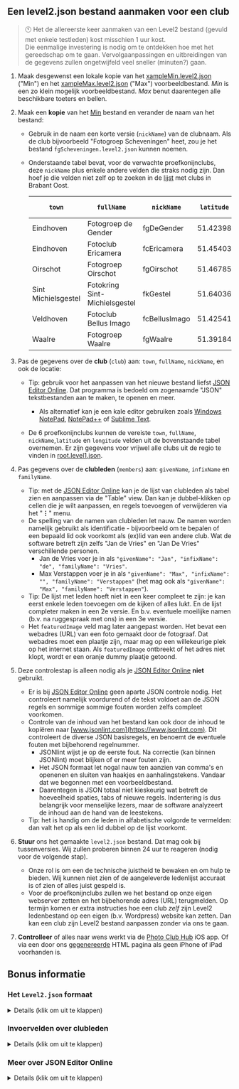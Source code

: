 ## Een level2.json bestand aanmaken voor een club

> 🕚 Het de allereerste keer aanmaken van een Level2 bestand (gevuld met enkele testleden) kost misschien 1 uur kost. \
> Die eenmalige investering is nodig om te ontdekken hoe met het gereedschap om te gaan.
> Vervolgaanpassingen en uitbreidingen van de gegevens zullen ongetwijfeld veel sneller (minuten?) gaan. 

1. Maak desgewenst een lokale kopie van het [xampleMin.level2.json](https://github.com/vdhamer/Photo-Club-Hub/blob/main/Photo%20Club%20Hub/ViewModel/Lists/xampleMin.level2.json) ("Min") en het
   [xampleMax.level2.json](https://github.com/vdhamer/Photo-Club-Hub/blob/main/Photo%20Club%20Hub/ViewModel/Lists/xampleMax.level2.json) ("Max") voorbeeldbestand.
   _Min_ is een zo klein mogelijk voorbeeldbestand. _Max_ benut daarentegen alle beschikbare toeters en bellen.

2. Maak een **kopie** van het [Min](https://github.com/vdhamer/Photo-Club-Hub/blob/main/Photo%20Club%20Hub/ViewModel/Lists/xampleMin.level2.json) bestand en verander de naam van het bestand:
   - Gebruik in de naam een korte versie (`nickName`) van de clubnaam.
     Als de club bijvoorbeeld "Fotogroep Scheveningen" heet, zou je het bestand `fgScheveningen.level2.json` kunnen noemen.
   - Onderstaande tabel bevat, voor de verwachte proefkonijnclubs, deze `nickName` plus enkele andere velden die straks nodig zijn.
     Dan hoef je die velden niet zelf op te zoeken in de [lijst](https://github.com/vdhamer/Photo-Club-Hub/blob/main/Photo%20Club%20Hub/ViewModel/Lists/root.level1.json) met clubs in Brabant Oost.

      | `town`  | `fullName` | `nickName` | `latitude` | `longitude` | huidig bestand |
      | -----  | ---------| ----- | :-----: | :-----: | :-----: |
      | Eindhoven | Fotogroep de Gender | fgDeGender | 51.42398 | 5.45010 | [link](https://raw.githubusercontent.com/vdhamer/Photo-Club-Hub/refs/heads/main/Photo%20Club%20Hub/ViewModel/Lists/fgWaalre.level2.json) |
      | Eindhoven | Fotoclub Ericamera | fcEricamera | 51.45403 | 5.46288 |  |
      | Oirschot | Fotogroep Oirschot | fgOirschot | 51.46785 | 5.25568 |  |
      | Sint Michielsgestel | Fotokring Sint-Michielsgestel | fkGestel | 51.64036 | 5.34749 |  |
      | Veldhoven | Fotoclub Bellus Imago | fcBellusImago | 51.42541 | 5.38756 |  |
      | Waalre | Fotogroep Waalre | fgWaalre | 51.39184 | 5.46144 | [link](https://github.com/vdhamer/Photo-Club-Hub/blob/main/Photo%20Club%20Hub/ViewModel/Lists/root.level1.json) |

3. Pas de gegevens over de **club** (`club`) aan: `town`, `fullName`, `nickName`, en ook de locatie:
    - Tip: gebruik voor het aanpassen van het nieuwe bestand liefst [JSON Editor Online](https://jsoneditoronline.org). Dat programma is bedoeld om zogenaamde "JSON" tekstbestanden aan te maken, te openen en meer.
        - Als alternatief kan je een kale editor gebruiken zoals [Windows NotePad](https://nl.wikipedia.org/wiki/Notepad), [NotePad++](https://nl.wikipedia.org/wiki/Notepad%2B%2B) of [Sublime Text](https://nl.wikipedia.org/wiki/Sublime_Text).

    - De 6 proefkonijnclubs kunnen de vereiste `town`, `fullName`, `nickName`,`latitude` en `longitude` velden uit de bovenstaande tabel overnemen.
      Er zijn gegevens voor vrijwel alle clubs uit de regio te vinden in [root.level1.json](https://github.com/vdhamer/Photo-Club-Hub/blob/main/Photo%20Club%20Hub/ViewModel/Lists/root.level1.json).

4. Pas gegevens over de **clubleden** (`members`) aan: `givenName`, `infixName` en `familyName`.
    - Tip: met de [JSON Editor Online](https://jsoneditoronline.org) kan je de lijst van clubleden als tabel zien en aanpassen via de "Table" view. Dan kan je dubbel-klikken op cellen die je wilt aanpassen, en regels toevoegen of verwijderen via het "__⋮__" menu.
    - De spelling van de namen van clubleden let nauw.
      De namen worden namelijk gebruikt als identificatie - bijvoorbeeld om te bepalen of een bepaald lid ook voorkomt als (ex)lid van een andere club.
      Wat de software betreft zijn zelfs "Jan de Vries" en "Jan De Vries" verschillende personen.
        - Jan de Vries voer je in als `"givenName": "Jan", "infixName": "de", "familyName": "Vries"`.
        - Max Verstappen voer je in als `"givenName": "Max", "infixName": "", "familyName": "Verstappen"` (het mag ook als `"givenName": "Max", "familyName": "Verstappen"`).
    - Tip: De lijst met leden hoeft niet in een keer compleet te zijn: je kan eerst enkele leden toevoegen om de kijken of alles lukt.
      En de lijst completer maken in een 2e versie. En b.v. eventuele moeilijke namen (b.v. na ruggespraak met ons) in een 3e versie.
    - Het `featuredImage` veld mag later aangepast worden.
      Het bevat een webadres (URL) van een foto gemaakt door de fotograaf.
      Dat webadres moet een plaatje zijn, maar mag op een willekeurige plek op het internet staan.
      Als `featuredImage` ontbreekt of het adres niet klopt, wordt er een oranje dummy plaatje getoond.
 
5. Deze controlestap is alleen nodig als je [JSON Editor Online](https://jsoneditoronline.org) __niet__ gebruikt.
    - Er is bij [JSON Editor Online](https://jsoneditoronline.org) geen aparte JSON controle nodig.
      Het controleert namelijk voordurend of de tekst voldoet aan de JSON regels en sommige sommige fouten worden zelfs compleet voorkomen.
    - Controle van de inhoud van het bestand kan ook door de inhoud te kopiëren naar [www.jsonlint.com](https://www.jsonlint.com).
      Dit controleert de diverse JSON basisregels, en benoemt de eventuele fouten met bijbehorend regelnummer.
        - JSONlint wijst je op de eerste fout. Na correctie (kan binnen JSONlint) moet blijken of er meer fouten zijn.
        - Het JSON formaat let nogal nauw ten aanzien van comma's en openenen en sluiten van haakjes en aanhalingstekens. Vandaar dat we begonnen met een voorbeeldbestand.
        - Daarentegen is JSON totaal niet kieskeurig wat betreft de hoeveelheid spaties, tabs of nieuwe regels.
          Indentering is dus belangrijk voor menselijke lezers, maar de software analyzeert de inhoud aan de hand van de leestekens.
    - Tip: het is handig om de leden in alfabetische volgorde te vermelden: dan valt het op als een lid dubbel op de lijst voorkomt.

6. **Stuur** ons het gemaakte `level2.json` bestand. Dat mag ook bij tussenversies. Wij zullen proberen binnen 24 uur te reageren (nodig voor de volgende stap).
    - Onze rol is om een de technische juistheid te bewaken en om hulp te bieden. Wij kunnen niet zien of de aangeleverde ledenlijst accuraat is of zien of alles juist gespeld is.
    - Voor de proefkonijnclubs zullen we het bestand op onze eigen webserver zetten en het bijbehorende adres (URL) terugmelden.
      Op termijn komen er extra instructies hoe een club _zelf_ zijn Level2 ledenbestand op een eigen (b.v. Wordpress) website kan zetten.
      Dan kan een club zijn Level2 bestand aanpassen zonder via ons te gaan.

7. **Controlleer** of alles naar wens werkt via de [Photo Club Hub](https://www.fotobond-brabantoost.nl/nieuws/fotoclub-hub-app/) iOS app.
Of via een door ons [gegenereerde](https://github.com/vdhamer/Photo-Club-Hub-HTML/blob/main/.github/README.md) HTML pagina als geen iPhone of iPad voorhanden is.

## Bonus informatie

### Het `Level2.json` formaat
<details><summary>Details (klik om uit te klappen)</summary></p>

- [JSON](https://en.wikipedia.org/wiki/JSON) is zeer bekende internationale standaard in de IT wereld.
[Hier](https://codebeautify.org/json-cheat-sheet) is een korte uitleg van JSON. In ons geval is zou het voldoende moeten zijn om nauwgezet de voorbeelden in
[xampleMin.level2.json](https://github.com/vdhamer/Photo-Club-Hub/blob/main/Photo%20Club%20Hub/ViewModel/Lists/xampleMin.level2.json) en [xampleMax.level2.json](https://github.com/vdhamer/Photo-Club-Hub/blob/main/Photo%20Club%20Hub/ViewModel/Lists/xampleMax.level2.json) te volgen.
Bij gebruikt van [JSON Editor Online](https://jsoneditoronline.org) is de kans op fouten klein.

- Alle informatie tussen de haakjes in het `optional: { }` gedeelte van het bestand mag eventueel weggelaten worden. Dat is geen JSON conventie, maar een keus alleen voor deze app. 
Het zijn dus velden die je bij een tekstaanpassing alsnog kan toevoegen, bijvoorbeeld zodra de voordelen van de gegevens inmiddels duidelijk is, of omdat de vereiste gegevens inmiddels beschikbaar zijn.
</details></p>

### Invoervelden over clubleden
<details><summary>Details (klik om uit te klappen)</summary></p>

- Een gedetaileerde engeltalige omschrijven van alle ondersteunde velden in een 'level2.json' bestand is te vinden in [README.md file section](https://github.com/vdhamer/Photo-Club-Hub/blob/main/.github/README.md#level-2-adding-members).
- Wat betreft de belangrijkste velden over clubleden:
   - De velden `givenName` en `familyName` zijn verplicht. `infixName` is voor namen met tussenvoegsel zoals "Jaap van Zweden". Het onderscheid tussen tussenvoegsel en achternaam is relevant om op achternaam te sorteren (althans op zijn Nederlands, Duits, enz). Jaap is dan te vinden onder de Z in plaats van onder de "V".
       - Het is belangrijk om `givenName`, `infixName` en `familyName` juist in te vullen. Dit inclusief spelling, hoofdletters en eventuele speciale letters (“François”). Dit zorgt voor consistentie: als de naam voorkomt in een `level2.json` van een andere club, moet de software beslissen of het om dezelfde persoon gaat. Ander voorbeeld: de software bewaart wat de inhoud van een ingelezen `level2.json` bestand. Bij het opnieuw inlezen van dat bestand (al dan niet na aanpassingen), gaat het om dezelfde persoon? 
       - Bij moeilijke namen (like "François Smit", of zelfs "François Beelaerts van Blokland") zou je invoeren even kunnen uitstellen om te voorkomen dat de naam soms op de ene manier en soms op een andere manier gebeurt.
         Als je de persoon zelf vraagt ("de familienaam is Beelaerts van Blokland") voorkom je dit probleem. 
       - In principle kan de app met de volledige [Unicode](https://nl.wikipedia.org/wiki/Unicode) karakterset uit de voeten. Voor een enkele letter is dat vaak ok, maar voor volledige namen zoals Вікторія Кобленко wordt dat onhandig.
   - Voorlopig kan het `Level3URL` veld weggelaten worden (het dient voor verwijzingen naar Level 3 bestanden).
   - Men zal vaak het `featuredImage` veld vrij snel willen invullen. Een voorbeeld is daarom te vinden in de [xampleMin.level2.json](https://github.com/vdhamer/Photo-Club-Hub/blob/main/Photo%20Club%20Hub/ViewModel/Lists/xampleMin.level2.json) bestand.
Het levert een voorbeeldplaatje op van het werk van een clublid.
   - Op termijn is het vast de moeite waard om nog enkele velden in te vullen:
       - `website` is het webaddress van een portfolio website van de fotograaf. Voorbeeld: een site op [Glass.photo](http://glass.photo/vdhamer) dat geen direkt verband heeft met een specifieke club.
         De iOS app en HTML generator maken met dit veld een klikbare link naar deze website.
       - `roles` bevat eventuele bestuursfuncties van het lid binnen de club. Een lid kan meerdere bestuurfuncties hebben.
           - Men hoeft niet te vermelden dat een lid een bestuursfunctie _niet_ heeft.
             Invoer zoals '"isSecretary": false` kan nodig zijn om te expliciet aan te geven dat iemand die vroeger secretaris was dat niet meer is.
       - `membershipStartDate`. Dit veld wordt momenteel alleen gebruikt in _Photo Club Hub HTML_ en niet in de iOS app.
       - `keywords` (trefwoorden) geeft de hoofdfocus van de fotograaf aan. Er komen tzt aparte instructies voor dit veld.
           - Het programmeerwerk is nog niet af, maar de gegevens kunnen als in het `level2.json` bestand alvast opgenomen worden.
             Hou het voorlopig op de trefwoorden die voorkomen in [deze lijst](https://github.com/vdhamer/Photo-Club-Hub/issues/465).
</details></p>

### Meer over JSON Editor Online
<details><summary>Details (klik om uit te klappen)</summary></p>

- In JSON wordt de volgorde van de elementen binnen een `[ ]` paar (=lijst) of `{ }` paar (=samenstelling) genegeerd. Bij het vergelijken van 2 versies van een bestand in [JSON Editor Online](https://jsoneditoronline.org) zal dus een verschil in volgorde niet als verschil in inhoud opgevat worden.</li>

</details></details></details</details></details>
</p>



